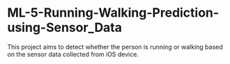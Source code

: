 # ML-5-Running-Walking-Prediction-using-Sensor_Data
This project aims to detect whether the person is running or walking based on the sensor data collected from iOS device.
